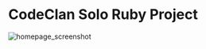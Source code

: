 # CodeClan Solo Ruby Project

![homepage_screenshot](/design/homepage_screenshot.png?raw=true "Homepage Screenshot")
